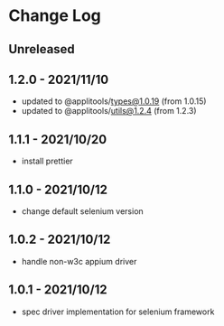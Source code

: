# Change Log

## Unreleased


## 1.2.0 - 2021/11/10

- updated to @applitools/types@1.0.19 (from 1.0.15)
- updated to @applitools/utils@1.2.4 (from 1.2.3)

## 1.1.1 - 2021/10/20

- install prettier

## 1.1.0 - 2021/10/12

- change default selenium version

## 1.0.2 - 2021/10/12

- handle non-w3c appium driver

## 1.0.1 - 2021/10/12

- spec driver implementation for selenium framework